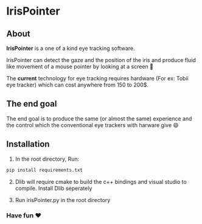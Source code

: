 # IrisPointer



## About

**IrisPointer** is a one of a kind eye tracking software. 

IrisPointer can detect the gaze and the position of the iris and produce fluid like movement of a mouse pointer by looking at a screen :flight_departure:

The **current** technology for eye tracking requires hardware (For ex: Tobii eye tracker) which can cost anywhere from 150  to 200$.



## The end goal

The end goal is to produce the same (or almost the same) experience and the control which the conventional eye trackers with harware give :smile:



## Installation

1) In the root directory, Run:

```python
pip install requirements.txt
```

2) Dlib will require cmake to build the c++ bindings and visual studio to compile. Install Dlib seperately

3) Run irisPointer.py in the root directory



### Have fun :heart:
